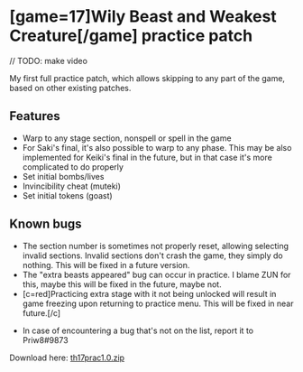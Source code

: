 # [game=17]Wily Beast and Weakest Creature[/game] practice patch

// TODO: make video

My first full practice patch, which allows skipping to any part of the game, based on other existing patches. 

## Features
- Warp to any stage section, nonspell or spell in the game
- For Saki's final, it's also possible to warp to any phase. This may be also implemented for Keiki's final in the future, but in that case it's more complicated to do properly
- Set initial bombs/lives
- Invincibility cheat (muteki)
- Set initial tokens (goast)

## Known bugs
- The section number is sometimes not properly reset, allowing selecting invalid sections. Invalid sections don't crash the game, they simply do nothing. This will be fixed in a future version.
- The "extra beasts appeared" bug can occur in practice. I blame ZUN for this, maybe this will be fixed in the future, maybe not.
- [c=red]Practicing extra stage with it not being unlocked will result in game freezing upon returning to practice menu. This will be fixed in near future.[/c]
* In case of encountering a bug that's not on the list, report it to Priw8#9873

Download here: [th17prac1.0.zip](/files/th17prac1.0.zip)

